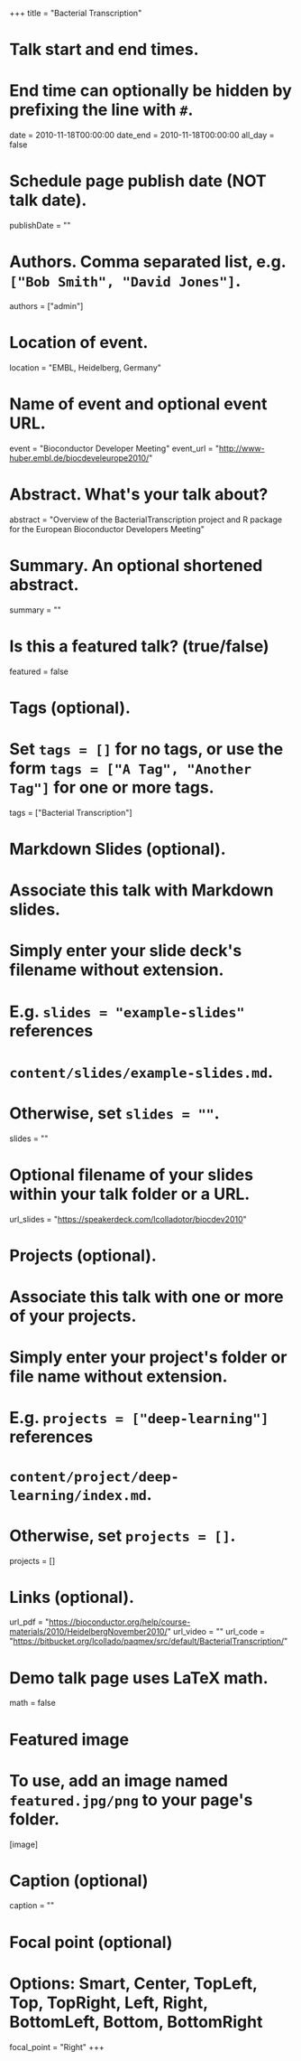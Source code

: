 +++
title = "Bacterial Transcription"

# Talk start and end times.
#   End time can optionally be hidden by prefixing the line with `#`.
date = 2010-11-18T00:00:00
date_end = 2010-11-18T00:00:00
all_day = false

# Schedule page publish date (NOT talk date).
publishDate = ""

# Authors. Comma separated list, e.g. `["Bob Smith", "David Jones"]`.
authors = ["admin"]

# Location of event.
location = "EMBL, Heidelberg, Germany"

# Name of event and optional event URL.
event = "Bioconductor Developer Meeting"
event_url = "http://www-huber.embl.de/biocdeveleurope2010/"

# Abstract. What's your talk about?
abstract = "Overview of the BacterialTranscription project and R package for the European Bioconductor Developers Meeting"

# Summary. An optional shortened abstract.
summary = ""

# Is this a featured talk? (true/false)
featured = false

# Tags (optional).
#   Set `tags = []` for no tags, or use the form `tags = ["A Tag", "Another Tag"]` for one or more tags.
tags = ["Bacterial Transcription"]

# Markdown Slides (optional).
#   Associate this talk with Markdown slides.
#   Simply enter your slide deck's filename without extension.
#   E.g. `slides = "example-slides"` references 
#   `content/slides/example-slides.md`.
#   Otherwise, set `slides = ""`.
slides = ""

# Optional filename of your slides within your talk folder or a URL.
url_slides = "https://speakerdeck.com/lcolladotor/biocdev2010"

# Projects (optional).
#   Associate this talk with one or more of your projects.
#   Simply enter your project's folder or file name without extension.
#   E.g. `projects = ["deep-learning"]` references 
#   `content/project/deep-learning/index.md`.
#   Otherwise, set `projects = []`.
projects = []

# Links (optional).
url_pdf = "https://bioconductor.org/help/course-materials/2010/HeidelbergNovember2010/"
url_video = ""
url_code = "https://bitbucket.org/lcollado/paqmex/src/default/BacterialTranscription/"

# Demo talk page uses LaTeX math.
math = false

# Featured image
# To use, add an image named `featured.jpg/png` to your page's folder. 
[image]
  # Caption (optional)
  caption = ""

  # Focal point (optional)
  # Options: Smart, Center, TopLeft, Top, TopRight, Left, Right, BottomLeft, Bottom, BottomRight
  focal_point = "Right"
+++

<script async class="speakerdeck-embed" data-id="5180cd85d374407c9a06782ad21063f4" data-ratio="1.33333333333333" src="//speakerdeck.com/assets/embed.js"></script>

<!--

{{% alert note %}}
Click on the **Slides** button above to view the built-in slides feature.
{{% /alert %}}


Slides can be added in a few ways:

- **Create** slides using Academic's *Slides* feature and link using `url_slides` parameter in the front matter of the talk file
- **Upload** an existing slide deck to `static/` and link using `url_slides` parameter in the front matter of the talk file
- **Embed** your slides (e.g. Google Slides) or presentation video on this page using [shortcodes](https://sourcethemes.com/academic/docs/writing-markdown-latex/).

Further talk details can easily be added to this page using *Markdown* and $\rm \LaTeX$ math code.

-->
